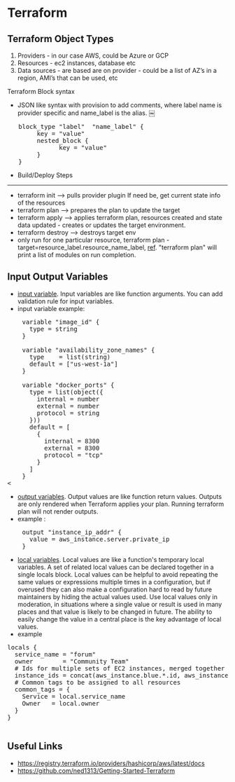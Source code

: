 # Terraform

Terraform Object Types
----------------------
1. Providers - in our case AWS, could be Azure or GCP
2. Resources - ec2 instances, database etc
3. Data sources - are based are on provider - could be a list of AZ’s in a region, AMI’s that can be used, etc


Terraform Block syntax
- JSON like syntax with provision to add comments, where label name is provider specific and name_label is the alias. ￼
<pre>
   block_type "label"  "name_label" {
        key = "value"
        nested_block {
              key = "value"
        }
   }
</pre>

 - Build/Deploy Steps
--------------------
- terraform init —> pulls provider plugin If need be, get current state info of the resources
- terraform plan —> prepares the plan to update the target
- terraform apply —> applies terraform plan, resources created and state data updated - creates or updates the target environment.
- terraform destroy —>  destroys target env
- only run for one particular resource, terraform plan -target=resource_label.resource_name_label, [ref](https://jhooq.com/terraform-run-specific-resource/).
  "terraform plan" will print a list of modules on  run completion.

Input Output Variables
----------------------
- [input variable](https://www.terraform.io/language/values/variables). Input variables are like function arguments. You
can add validation rule for input variables.
- input variable example: 
 <pre>
    variable "image_id" {
      type = string
    }
    
    variable "availability_zone_names" {
      type    = list(string)
      default = ["us-west-1a"]
    }
    
    variable "docker_ports" {
      type = list(object({
        internal = number
        external = number
        protocol = string
      }))
      default = [
        {
          internal = 8300
          external = 8300
          protocol = "tcp"
        }
      ]
    }
<</pre>
- [output variables](https://www.terraform.io/language/values/outputs). Output values are like function return values. Outputs are only rendered when Terraform applies your plan. Running terraform plan will not render outputs. 
- example : 
<pre>
    output "instance_ip_addr" {
      value = aws_instance.server.private_ip
    }
</pre>

- [local variables](https://www.terraform.io/language/values/locals). Local values are like a function's temporary local
  variables. A set of related local values can be declared together in a single locals block.
  Local values can be helpful to avoid repeating the same values or expressions multiple times in a configuration, but
  if overused they can also make a configuration hard to read by future maintainers by hiding the actual values used.
  Use local values only in moderation, in situations where a single value or result is used in many places and that
  value is likely to be changed in future. The ability to easily change the value in a central place is the key
  advantage of local values.
- example 
<pre>
locals {
  service_name = "forum"
  owner        = "Community Team"
  # Ids for multiple sets of EC2 instances, merged together
  instance_ids = concat(aws_instance.blue.*.id, aws_instance.green.*.id)
  # Common tags to be assigned to all resources
  common_tags = {
    Service = local.service_name
    Owner   = local.owner
  }
}

</pre>



Useful Links
--------------
- https://registry.terraform.io/providers/hashicorp/aws/latest/docs
- https://github.com/ned1313/Getting-Started-Terraform
